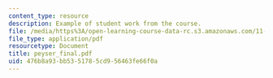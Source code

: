 ```yaml
---
content_type: resource
description: Example of student work from the course.
file: /media/https%3A/open-learning-course-data-rc.s3.amazonaws.com/11-942-use-of-joint-fact-finding-in-science-intensive-policy-disputes-part-ii-spring-2004/476b8a93bb5351785cd956463fe66f0a_peyser_final.pdf
file_type: application/pdf
resourcetype: Document
title: peyser_final.pdf
uid: 476b8a93-bb53-5178-5cd9-56463fe66f0a
---
```

